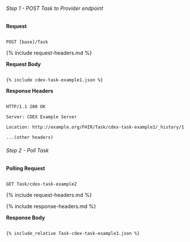 

###### Step 1 - POST Task to Provider endpoint


**Request**

~~~

POST [base]/Task

~~~


{% include request-headers.md %}


**Request Body**


~~~

{% include cdex-task-example1.json %}

~~~


**Response Headers**


~~~

HTTP/1.1 200 OK

Server: CDEX Example Server

Location: http://example.org/FHIR/Task/cdex-task-example2/_history/1

...(other headers)

~~~


###### Step 2 - Poll Task


**Polling Request**

~~~

GET Task/cdex-task-example2

~~~


{% include request-headers.md %}


{% include response-headers.md %}


**Response Body**


~~~

{% include_relative Task-cdex-task-example3.json %}

~~~


